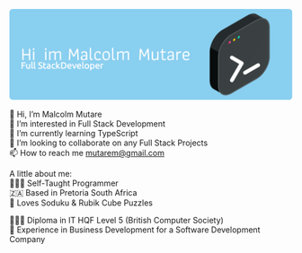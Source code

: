 ![Header](./github-header-image.png)

 👋 Hi, I’m Malcolm Mutare <br/>
 👀 I’m interested in Full Stack Development<br/>
 🌱 I’m currently learning TypeScript<br/>
 💞️ I’m looking to collaborate on any Full Stack Projects<br/>
 📫 How to reach me mutarem@gmail.com<br/>

A little about me:<br/>
👨🏾‍💻 Self-Taught Programmer<br/>
🇿🇦 Based in Pretoria South Africa<br/>
🧩 Loves Soduku & Rubik Cube Puzzles<br/>

👨🏾‍🎓 Diploma in IT HQF Level 5 (British Computer Society)<br/>
👜 Experience in Business Development for a Software Development Company
